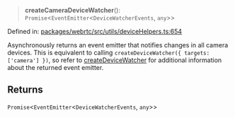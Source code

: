 > **createCameraDeviceWatcher**(): `Promise`\<`EventEmitter`\<`DeviceWatcherEvents`, `any`\>\>

Defined in: [packages/webrtc/src/utils/deviceHelpers.ts:654](https://github.com/signalwire/signalwire-js/blob/52fa77b6c8db68f4c99b30b3776f45a4309e15bf/packages/webrtc/src/utils/deviceHelpers.ts#L654)

Asynchronously returns an event emitter that notifies changes in all camera
devices. This is equivalent to calling
`createDeviceWatcher({ targets: ['camera'] })`, so refer to
[createDeviceWatcher](createDeviceWatcher.md) for additional information about the returned
event emitter.

## Returns

`Promise`\<`EventEmitter`\<`DeviceWatcherEvents`, `any`\>\>
